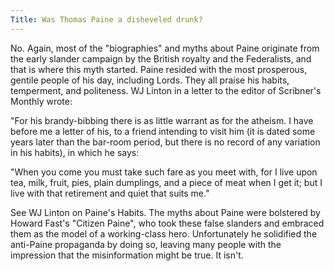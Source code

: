```yaml
---
Title: Was Thomas Paine a disheveled drunk?
---
```

   No.  Again, most of the "biographies" and myths about Paine originate from
   the early slander campaign by the British royalty and the Federalists, and
   that is where this myth started.  Paine resided with the most prosperous,
   gentile people of his day, including Lords. They all praise his habits,
   temperment, and politeness. WJ Linton in a letter to the editor of
   Scribner's Monthly wrote:

   "For his brandy-bibbing there is as little warrant as for the atheism.
   I have before me a letter of his, to a friend intending to visit him
   (it is dated some years later than the bar-room period, but there is
   no record of any variation in his habits), in which he says:

   "When you come you must take such fare as you meet with,
   for I live upon tea, milk, fruit, pies, plain dumplings, and
   a piece of meat when I get it; but I live with that retirement
   and quiet that suits me."

   See WJ Linton on Paine's Habits.  The myths about Paine were bolstered by
   Howard Fast's "Citizen Paine", who took these false slanders and embraced
   them as the model of a working-class hero. Unfortunately he solidified the
   anti-Paine propaganda by doing so, leaving many people with the impression
   that the misinformation might be true. It isn't.
